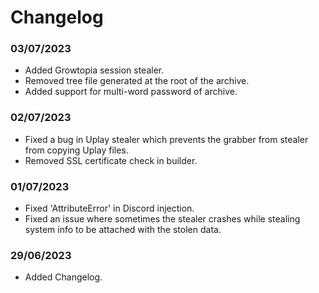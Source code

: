 # Changelog
### 03/07/2023
* Added Growtopia session stealer.
* Removed tree file generated at the root of the archive.
* Added support for multi-word password of archive.

### 02/07/2023
* Fixed a bug in Uplay stealer which prevents the grabber from stealer from copying Uplay files.
* Removed SSL certificate check in builder.

### 01/07/2023
* Fixed 'AttributeError' in Discord injection.
* Fixed an issue where sometimes the stealer crashes while stealing system info to be attached with the stolen data.

### 29/06/2023
* Added Changelog.
